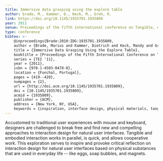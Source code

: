 ```yaml
---
title: Immersive data grasping using the explore table
author: brade, M., Kammer, D., Keck, M., Groh, R.
link: https://doi.org/10.1145/1935701.1935809
year: 2011
venue: Proceedings of the fifth international conference on Tangible, embedded, and embodied interaction
type: conference
bibtex: >-
    @inproceedings{Brade:2010:IDG:1935701.1935809,
    author = {Brade, Marius and Kammer, Dietrich and Keck, Mandy and Groh, Rainer},
    title = {Immersive Data Grasping Using the Explore Table},
    booktitle = {Proceedings of the Fifth International Conference on Tangible, Embedded, and Embodied Interaction},
    series = {TEI '11},
    year = {2011},
    isbn = {978-1-4503-0478-8},
    location = {Funchal, Portugal},
    pages = {419--420},
    numpages = {2},
    url = {http://doi.acm.org/10.1145/1935701.1935809},
    doi = {10.1145/1935701.1935809},
    acmid = {1935809},
    publisher = {ACM},
    address = {New York, NY, USA},
    keywords = {inspiration, interface design, physical materials, tangible user interface}} 
---
```

Accustomed to traditional user experiences with mouse and keyboard, designers are challenged to break free and find new and compelling approaches to interaction design for natural user interfaces. Tangible and embodied interaction works in parallel, is quick, and allows cooperative work. This exploration serves to inspire and provoke critical reflection on interaction design for natural user interfaces based on physical substances that are used in everyday life -- like eggs, soap bubbles, and magnets.